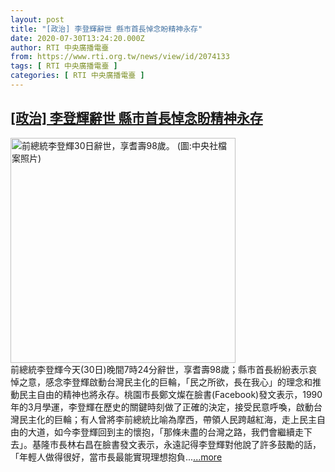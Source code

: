 ```yaml
---
layout: post
title: "[政治] 李登輝辭世 縣市首長悼念盼精神永存"
date: 2020-07-30T13:24:20.000Z
author: RTI 中央廣播電臺
from: https://www.rti.org.tw/news/view/id/2074133
tags: [ RTI 中央廣播電臺 ]
categories: [ RTI 中央廣播電臺 ]
---
```

<!--1596115460000-->
[[政治] 李登輝辭世 縣市首長悼念盼精神永存](https://www.rti.org.tw/news/view/id/2074133)
------

<div>
<img src="https://static.rti.org.tw/assets/thumbnails/2020/07/30/b3426eef9f7bd08d46aa212f4041b50b.jpg" width="360" alt="前總統李登輝30日辭世，享耆壽98歲。 (圖:中央社檔案照片)" title="前總統李登輝30日辭世，享耆壽98歲。 (圖:中央社檔案照片)"><br>前總統李登輝今天(30日)晚間7時24分辭世，享耆壽98歲；縣市首長紛紛表示哀悼之意，感念李登輝啟動台灣民主化的巨輪，「民之所欲，長在我心」的理念和推動民主自由的精神也將永存。桃園市長鄭文燦在臉書(Facebook)發文表示，1990年的3月學運，李登輝在歷史的關鍵時刻做了正確的決定，接受民意呼喚，啟動台灣民主化的巨輪；有人曾將李前總統比喻為摩西，帶領人民跨越紅海，走上民主自由的大道，如今李登輝回到主的懷抱，「那條未盡的台灣之路，我們會繼續走下去」。基隆市長林右昌在臉書發文表示，永遠記得李登輝對他說了許多鼓勵的話，「年輕人做得很好，當市長最能實現理想抱負...<a target="_blank" href="https://www.rti.org.tw/news/view/id/2074133">...more</a>
</div>
